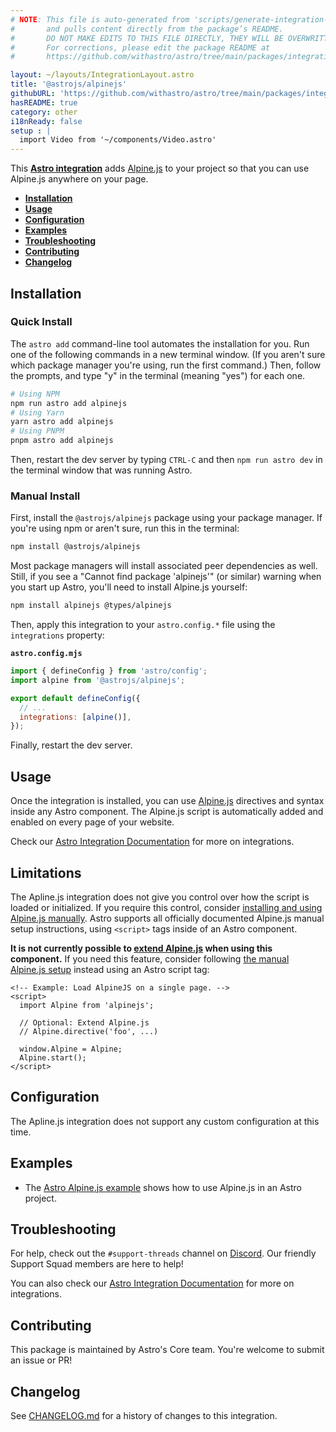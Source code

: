 ```yaml
---
# NOTE: This file is auto-generated from 'scripts/generate-integration-pages.ts'
#       and pulls content directly from the package’s README.
#       DO NOT MAKE EDITS TO THIS FILE DIRECTLY, THEY WILL BE OVERWRITTEN!
#       For corrections, please edit the package README at
#       https://github.com/withastro/astro/tree/main/packages/integrations/alpinejs/

layout: ~/layouts/IntegrationLayout.astro
title: '@astrojs/alpinejs'
githubURL: 'https://github.com/withastro/astro/tree/main/packages/integrations/alpinejs/'
hasREADME: true
category: other
i18nReady: false
setup : |
  import Video from '~/components/Video.astro'
---
```


This **[Astro integration][astro-integration]** adds [Alpine.js](https://alpinejs.dev/) to your project so that you can use Alpine.js anywhere on your page.

*   <strong>[Installation](https://github.com/withastro/astro/tree/main/packages/integrations/alpinejs/#installation)</strong>
*   <strong>[Usage](https://github.com/withastro/astro/tree/main/packages/integrations/alpinejs/#usage)</strong>
*   <strong>[Configuration](https://github.com/withastro/astro/tree/main/packages/integrations/alpinejs/#configuration)</strong>
*   <strong>[Examples](https://github.com/withastro/astro/tree/main/packages/integrations/alpinejs/#examples)</strong>
*   <strong>[Troubleshooting](https://github.com/withastro/astro/tree/main/packages/integrations/alpinejs/#troubleshooting)</strong>
*   <strong>[Contributing](https://github.com/withastro/astro/tree/main/packages/integrations/alpinejs/#contributing)</strong>
*   <strong>[Changelog](https://github.com/withastro/astro/tree/main/packages/integrations/alpinejs/#changelog)</strong>

## Installation

### Quick Install

The `astro add` command-line tool automates the installation for you. Run one of the following commands in a new terminal window. (If you aren't sure which package manager you're using, run the first command.) Then, follow the prompts, and type "y" in the terminal (meaning "yes") for each one.

```sh
# Using NPM
npm run astro add alpinejs
# Using Yarn
yarn astro add alpinejs
# Using PNPM
pnpm astro add alpinejs
```

Then, restart the dev server by typing `CTRL-C` and then `npm run astro dev` in the terminal window that was running Astro.

### Manual Install

First, install the `@astrojs/alpinejs` package using your package manager. If you're using npm or aren't sure, run this in the terminal:

```sh
npm install @astrojs/alpinejs
```

Most package managers will install associated peer dependencies as well. Still, if you see a "Cannot find package 'alpinejs'" (or similar) warning when you start up Astro, you'll need to install Alpine.js yourself:

```sh
npm install alpinejs @types/alpinejs
```

Then, apply this integration to your `astro.config.*` file using the `integrations` property:

**`astro.config.mjs`**

```js
import { defineConfig } from 'astro/config';
import alpine from '@astrojs/alpinejs';

export default defineConfig({
  // ...
  integrations: [alpine()],
});
```

Finally, restart the dev server.

## Usage

Once the integration is installed, you can use [Alpine.js](https://alpinejs.dev/) directives and syntax inside any Astro component. The Alpine.js script is automatically added and enabled on every page of your website.

Check our [Astro Integration Documentation][astro-integration] for more on integrations.

## Limitations

The Apline.js integration does not give you control over how the script is loaded or initialized. If you require this control, consider [installing and using Alpine.js manually](https://alpinejs.dev/essentials/installation). Astro supports all officially documented Alpine.js manual setup instructions, using `<script>` tags inside of an Astro component.

**It is not currently possible to [extend Alpine.js](https://alpinejs.dev/advanced/extending) when using this component.** If you need this feature, consider following [the manual Alpine.js setup](https://alpinejs.dev/essentials/installation) instead using an Astro script tag:

```astro
<!-- Example: Load AlpineJS on a single page. -->
<script>
  import Alpine from 'alpinejs';

  // Optional: Extend Alpine.js
  // Alpine.directive('foo', ...)

  window.Alpine = Alpine;
  Alpine.start();
</script>
```

## Configuration

The Apline.js integration does not support any custom configuration at this time.

## Examples

*   The [Astro Alpine.js example](https://github.com/withastro/astro/tree/latest/examples/framework-alpine) shows how to use Alpine.js in an Astro project.

## Troubleshooting

For help, check out the `#support-threads` channel on [Discord](https://astro.build/chat). Our friendly Support Squad members are here to help!

You can also check our [Astro Integration Documentation][astro-integration] for more on integrations.

## Contributing

This package is maintained by Astro's Core team. You're welcome to submit an issue or PR!

## Changelog

See [CHANGELOG.md](https://github.com/withastro/astro/tree/main/packages/integrations/alpinejs/CHANGELOG.md) for a history of changes to this integration.

[astro-integration]: /en/guides/integrations-guide/

[astro-ui-frameworks]: /en/core-concepts/framework-components/
